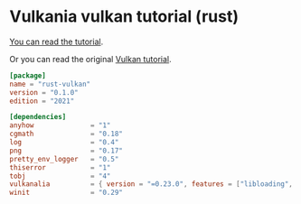 # Vulkania vulkan tutorial (rust)

[You can read the tutorial](https://kylemayes.github.io/vulkanalia/introduction.html).

Or you can read the original [Vulkan tutorial](https://vulkan-tutorial.com/).

```toml
[package]
name = "rust-vulkan"
version = "0.1.0"
edition = "2021"

[dependencies]
anyhow              = "1"
cgmath              = "0.18"
log                 = "0.4"
png                 = "0.17"
pretty_env_logger   = "0.5"
thiserror           = "1"
tobj                = "4"
vulkanalia          = { version = "=0.23.0", features = ["libloading", "provisional", "window"] }
winit               = "0.29"
```
